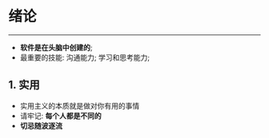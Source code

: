 # **绪论**
***


* **软件是在头脑中创建的**;
* 最重要的技能: 沟通能力; 学习和思考能力;


## **1. 实用**
  * 实用主义的本质就是做对你有用的事情
  * 请牢记: **每个人都是不同的**
  * **切忌随波逐流**

